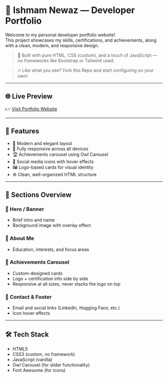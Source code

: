 # 💼 Ishmam Newaz — Developer Portfolio

Welcome to my personal developer portfolio website!  
This project showcases my skills, certifications, and achievements, along with a clean, modern, and responsive design.

> 🚀 Built with pure HTML, CSS (custom), and a touch of JavaScript — no frameworks like Bootstrap or Tailwind used.

> 🔥 Like what you see? Fork this Repo and start configuring on your own!
---

## 🌐 Live Preview

👉 [Visit Portfolio Website](https://ishmamnewaz.github.io/)

---

## 🧩 Features

- 🎨 Modern and elegant layout
- 📱 Fully responsive across all devices
- 🏆 Achievements carousel using Owl Carousel
- 🔗 Social media icons with hover effects
- 🖼️ Logo-based cards for visual identity
- ⚙️ Clean, well-organized HTML structure

---

## 📸 Sections Overview

### 🔹 Hero / Banner
- Brief intro and name
- Background image with overlay effect

### 🔹 About Me
- Education, interests, and focus areas

### 🔹 Achievements Carousel
- Custom-designed cards
- Logo + certification info side by side
- Responsive at all sizes, never stacks the logo on top

### 🔹 Contact & Footer
- Email and social links (LinkedIn, Hugging Face, etc.)
- Icon hover effects

---

## 🛠️ Tech Stack

- HTML5
- CSS3 (custom, no framework)
- JavaScript (vanilla)
- Owl Carousel (for slider functionality)
- Font Awesome (for icons)

